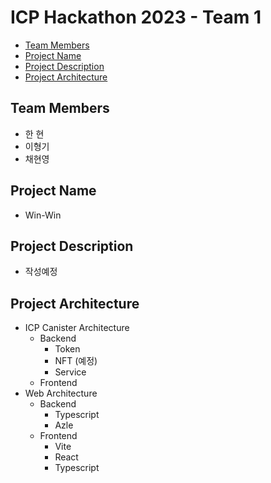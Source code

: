 # ICP Hackathon 2023 - Team 1
* [Team Members](#team-members)
* [Project Name](#project-name)
* [Project Description](#project-description)
* [Project Architecture](#project-architecture)

## Team Members
- 한 현
- 이형기
- 채현영

## Project Name
- Win-Win

## Project Description
- 작성예정

## Project Architecture
- ICP Canister Architecture
  - Backend
    - Token
    - NFT (예정)
    - Service
  - Frontend
- Web Architecture
  - Backend
    - Typescript
    - Azle
  - Frontend
    - Vite
    - React
    - Typescript